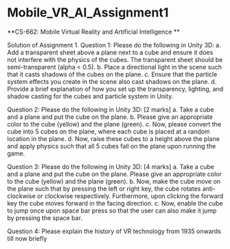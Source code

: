 # Mobile_VR_AI_Assignment1

**CS-662: Mobile Virtual Reality and Artificial Intelligence **

Solution of Assignment 1.
Question 1: Please do the following in Unity 3D:
  a. Add a transparent sheet above a plane next to a cube and ensure it does not interfere
    with the physics of the cubes. The transparent sheet should be semi-transparent (alpha
    < 0.5).
  b. Place a directional light in the scene such that it casts shadows of the cubes on the plane.
  c. Ensure that the particle system effects you create in the scene also cast shadows on the
    plane.
  d. Provide a brief explanation of how you set up the transparency, lighting, and shadow
    casting for the cubes and particle system in Unity.

Question 2: Please do the following in Unity 3D: [2 marks]
  a. Take a cube and a plane and put the cube on the plane.
  b. Please give an appropriate color to the cube (yellow) and the plane (green).
  c. Now, please convert the cube into 5 cubes on the plane, where each cube is placed at a
    random location in the plane.
  d. Now, raise these cubes to a height above the plane and apply physics such that all 5
    cubes fall on the plane upon running the game. 

Question 3: Please do the following in Unity 3D: [4 marks]
  a. Take a cube and a plane and put the cube on the plane. Please give an appropriate color
    to the cube (yellow) and the plane (green).
  b. Now, make the cube move on the plane such that by pressing the left or right key, the
    cube rotates anti-clockwise or clockwise respectively. Furthermore, upon clicking the
    forward key the cube moves forward in the facing direction.
  c. Now, enable the cube to jump once upon space bar press so that the user can also make
    it jump by pressing the space bar. 

Question 4: Please explain the history of VR technology from 1935 onwards till now briefly
